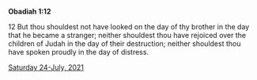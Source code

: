 **Obadiah 1:12**

12 But thou shouldest not have looked on the day of thy brother in the day that he became a stranger; neither shouldest thou have rejoiced over the children of Judah in the day of their destruction; neither shouldest thou have spoken proudly in the day of distress.

[Saturday 24-July, 2021](https://t.me/s/daily_scripture)
